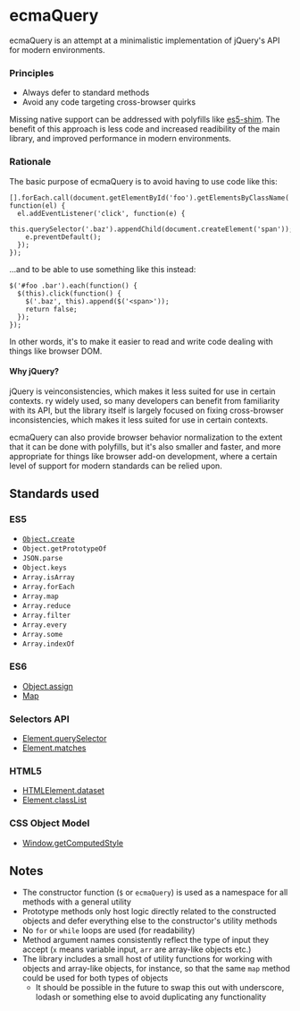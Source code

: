 # ecmaQuery

ecmaQuery is an attempt at a minimalistic implementation of jQuery's API for
modern environments.

### Principles

  * Always defer to standard methods
  * Avoid any code targeting cross-browser quirks

Missing native support can be addressed with polyfills like
[es5-shim](https://github.com/es-shims/es5-shim). The benefit of this
approach is less code and increased readibility of the main library,
and improved performance in modern environments.

### Rationale

The basic purpose of ecmaQuery is to avoid having to use code like this:

```
[].forEach.call(document.getElementById('foo').getElementsByClassName('bar'), function(el) {
  el.addEventListener('click', function(e) {
    this.querySelector('.baz').appendChild(document.createElement('span'));
    e.preventDefault();
  });
});
```

…and to be able to use something like this instead:

```
$('#foo .bar').each(function() {
  $(this).click(function() {
    $('.baz', this).append($('<span>'));
    return false;
  });
});
```

In other words, it's to make it easier to read and write code dealing with
things like browser DOM.

#### Why jQuery?

jQuery is veinconsistencies, which makes it less suited for use in certain contexts.
ry widely used, so many developers can benefit from familiarity
with its API, but the library itself is largely focused on fixing cross-browser
inconsistencies, which makes it less suited for use in certain contexts.

ecmaQuery can also provide browser behavior normalization to the extent
that it can be done with polyfills, but it's also smaller and faster,
and more appropriate for things like browser add-on development, where a
certain level of support for modern standards can be relied upon.

## Standards used

### ES5

  * [`Object.create`](https://developer.mozilla.org/en-US/docs/Web/JavaScript/Reference/Global_Objects/Object/create)
  * `Object.getPrototypeOf`
  * `JSON.parse`
  * `Object.keys`
  * `Array.isArray`
  * `Array.forEach`
  * `Array.map`
  * `Array.reduce`
  * `Array.filter`
  * `Array.every`
  * `Array.some`
  * `Array.indexOf`

### ES6

  * [Object.assign](http://people.mozilla.org/~jorendorff/es6-draft.html#sec-19.1.2.1)
  * [Map](https://people.mozilla.org/~jorendorff/es6-draft.html#sec-map-constructor)

### Selectors API

  * [Element.querySelector](https://developer.mozilla.org/en-US/docs/Web/API/Element.querySelector)
  * [Element.matches](https://developer.mozilla.org/en-US/docs/Web/API/Element.matches)

### HTML5

  * [HTMLElement.dataset](https://developer.mozilla.org/en-US/docs/Web/API/HTMLElement.dataset)
  * [Element.classList](https://developer.mozilla.org/en-US/docs/Web/API/Element.classList)

### CSS Object Model

  * [Window.getComputedStyle](http://dev.w3.org/csswg/cssom/#dom-window-getcomputedstyle)

## Notes

  * The constructor function (`$` or `ecmaQuery`) is used as a namespace for all 
    methods with a general utility
  * Prototype methods only host logic directly related to the constructed objects
    and defer everything else to the constructor's utility methods
  * No `for` or `while` loops are used (for readability)
  * Method argument names consistently reflect the type of input they accept
    (`x` means variable input, `arr` are array-like objects etc.)
  * The library includes a small host of utility functions for working with
    objects and array-like objects, for instance, so that the same `map` method
    could be used for both types of objects
    * It should be possible in the future to swap this out with underscore, lodash
      or something else to avoid duplicating any functionality

